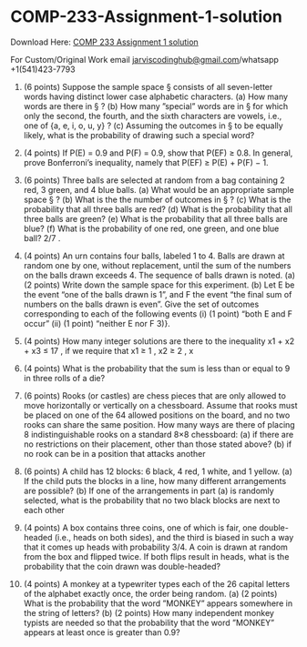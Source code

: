 # COMP-233-Assignment-1-solution

Download Here: [COMP 233 Assignment 1 solution](https://jarviscodinghub.com/assignment/comp-233-assignment-1-solution/)

For Custom/Original Work email jarviscodinghub@gmail.com/whatsapp +1(541)423-7793

1. (6 points) Suppose the sample space § consists of all seven-letter words having distinct lower
case alphabetic characters.
(a) How many words are there in § ?
(b) How many ”special” words are in § for which only the second, the fourth, and the
sixth characters are vowels, i.e., one of {a, e, i, o, u, y} ?
(c) Assuming the outcomes in § to be equally likely, what is the probability of drawing
such a special word?
2. (4 points) If P(E) = 0.9 and P(F) = 0.9, show that P(EF) ≥ 0.8. In general, prove
Bonferroni’s inequality, namely that
P(EF) ≥ P(E) + P(F) − 1.
3. (6 points) Three balls are selected at random from a bag containing 2 red, 3 green, and 4
blue balls.
(a) What would be an appropriate sample space § ?
(b) What is the the number of outcomes in § ?
(c) What is the probability that all three balls are red?
(d) What is the probability that all three balls are green?
(e) What is the probability that all three balls are blue?
(f) What is the probability of one red, one green, and one blue ball?
2/7 .
4. (4 points) An urn contains four balls, labeled 1 to 4. Balls are drawn at random one by
one, without replacement, until the sum of the numbers on the balls drawn exceeds 4. The
sequence of balls drawn is noted.
(a) (2 points) Write down the sample space for this experiment.
(b) Let E be the event “one of the balls drawn is 1”, and F the event “the final sum of
numbers on the balls drawn is even”. Give the set of outcomes corresponding to each
of the following events
(i) (1 point) “both E and F occur”
(ii) (1 point) “neither E nor F
3)}.
5. (4 points) How many integer solutions are there to the inequality
x1 + x2 + x3 ≤ 17 ,
if we require that
x1 ≥ 1 , x2 ≥ 2 , x
6. (4 points) What is the probability that the sum is less than or equal to 9 in three rolls of a
die?

7. (6 points) Rooks (or castles) are chess pieces that are only allowed to move horizontally or
vertically on a chessboard. Assume that rooks must be placed on one of the 64 allowed
positions on the board, and no two rooks can share the same position.
How many ways are there of placing 8 indistinguishable rooks on a standard 8×8 chessboard:
(a) if there are no restrictions on their placement, other than those stated above?
(b) if no rook can be in a position that attacks another

8. (6 points) A child has 12 blocks: 6 black, 4 red, 1 white, and 1 yellow.
(a) If the child puts the blocks in a line, how many different arrangements are possible?
(b) If one of the arrangements in part (a) is randomly selected, what is the probability that
no two black blocks are next to each other
9. (4 points) A box contains three coins, one of which is fair, one double-headed (i.e., heads on
both sides), and the third is biased in such a way that it comes up heads with probability
3/4. A coin is drawn at random from the box and flipped twice. If both flips result in heads,
what is the probability that the coin drawn was double-headed?
10. (4 points) A monkey at a typewriter types each of the 26 capital letters of the alphabet
exactly once, the order being random.
(a) (2 points) What is the probability that the word ”MONKEY” appears somewhere in
the string of letters?
(b) (2 points) How many independent monkey typists are needed so that the probability
that the word ”MONKEY” appears at least once is greater than 0.9?
